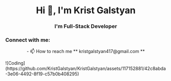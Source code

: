 <h1 align="center">Hi 👋, I'm Krist Galstyan</h1>
<h3 align="center">I'm Full-Stack Developer</h3>

<h3 align="left">Connect with me:</h3>
<p align="center">
- 📫 How to reach me 
  **
  kristgalstyan417@gmail.com
  **
</p>
![Coding](https://github.com/KristGalstyan/KristGalstyan/assets/117152881/42c8abda-3e06-4492-8f19-c57b0b408295)

